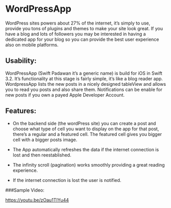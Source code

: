# WordPressApp

WordPress sites powers about 27% of the internet, it’s simply to use, provide you tons of plugins and themes to make your site look great. If you have a blog and lots of followers you may be interested in having a dedicated app for your blog so you can provide the best user experience also on mobile platforms. 

## Usability:

WordPressApp (Swift Padawan it’s a generic name) is build for iOS in Swift 3.2. It’s functionality at this stage is fairly simple, it’s like a blog reader app. WordpressApp lists the new posts in a nicely designed tableView and allows you to read you posts and also share them. Notifications can be enable for new posts if you own a payed Apple Developer Account. 

## Features:

* On the backend side (the wordPress site) you can create a post and choose what type of cell you want to display on the app for that post, there’s a regular and a featured cell. The featured cell gives you bigger cell with a bigger posts image. 

* The App automatically refreshes the data if the internet connection is lost and then reestablished.

* The infinity scroll (pagination) works smoothly providing a great reading experience.

* If the internet connection is lost the user is notified. 

###Sample Video:

https://youtu.be/zOau1TIYu44
